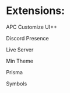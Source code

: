<h1>Extensions:</h1>
<p>APC Customize UI++</p>
<p>Discord Presence</p>
<p>Live Server</p>
<p>Min Theme</p>
<p>Prisma</p>
<p>Symbols</p>
